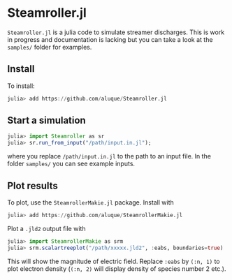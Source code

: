 # Steamroller.jl
`Steamroller.jl` is a julia code to simulate streamer discharges. This is work in progress and  documentation is lacking but you can take a look at the `samples/` folder for examples.
## Install
To install:
```julia
julia> add https://github.com/aluque/Steamroller.jl
```

## Start a simulation
```julia
julia> import Steamroller as sr
julia> sr.run_from_input("/path/input.in.jl");
```
where you replace `/path/input.in.jl` to the path to an input file.  In the folder `samples/` you can see example inputs.

## Plot results
To plot, use the `SteamrollerMakie.jl` package. Install with
```julia
julia> add https://github.com/aluque/SteamrollerMakie.jl
```

Plot a `.jld2` output file with
```julia
julia> import SteamrollerMakie as srm
julia> srm.scalartreeplot("/path/xxxxx.jld2", :eabs, boundaries=true)
```
This will show the magnitude of electric field. Replace `:eabs` by `(:n, 1)` to plot electron density
(`(:n, 2)` will display density of species number 2 etc.).

